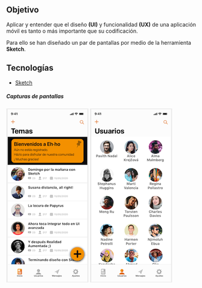 ## Objetivo
Aplicar y entender que el diseño **(UI)** y funcionalidad **(UX)** de una aplicación móvil es tanto o más importante que su codificación.

Para ello se han diseñado un par de pantallas por medio de la herramienta **Sketch**.

## Tecnologías
- [Sketch](https://www.sketch.com/)

##### Capturas de pantallas

![c1](./screens/c1.png "C1")
![c2](./screens/c2.png "C2")
